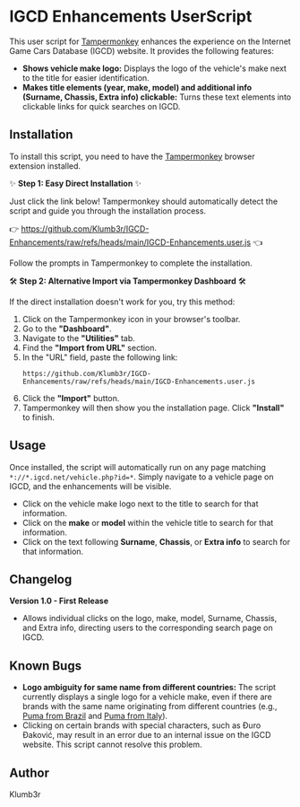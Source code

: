 # IGCD Enhancements UserScript

This user script for [Tampermonkey](https://www.tampermonkey.net/) enhances the experience on the Internet Game Cars Database (IGCD) website. It provides the following features:

* **Shows vehicle make logo:** Displays the logo of the vehicle's make next to the title for easier identification.
* **Makes title elements (year, make, model) and additional info (Surname, Chassis, Extra info) clickable:** Turns these text elements into clickable links for quick searches on IGCD.

## Installation

To install this script, you need to have the [Tampermonkey](https://www.tampermonkey.net/) browser extension installed.

✨ **Step 1: Easy Direct Installation** ✨

Just click the link below! Tampermonkey should automatically detect the script and guide you through the installation process.

👉 https://github.com/Klumb3r/IGCD-Enhancements/raw/refs/heads/main/IGCD-Enhancements.user.js 👈

Follow the prompts in Tampermonkey to complete the installation.

🛠️ **Step 2: Alternative Import via Tampermonkey Dashboard** 🛠️

If the direct installation doesn't work for you, try this method:

1.  Click on the Tampermonkey icon in your browser's toolbar.
2.  Go to the **"Dashboard"**.
3.  Navigate to the **"Utilities"** tab.
4.  Find the **"Import from URL"** section.
5.  In the "URL" field, paste the following link:
    ```
    https://github.com/Klumb3r/IGCD-Enhancements/raw/refs/heads/main/IGCD-Enhancements.user.js
    ```
6.  Click the **"Import"** button.
7.  Tampermonkey will then show you the installation page. Click **"Install"** to finish.

## Usage

Once installed, the script will automatically run on any page matching `*://*.igcd.net/vehicle.php?id=*`. Simply navigate to a vehicle page on IGCD, and the enhancements will be visible.
* Click on the vehicle make logo next to the title to search for that information.
* Click on the **make** or **model** within the vehicle title to search for that information.
* Click on the text following **Surname**, **Chassis**, or **Extra info** to search for that information.


## Changelog

**Version 1.0 - First Release**

* Allows individual clicks on the logo, make, model, Surname, Chassis, and Extra info, directing users to the corresponding search page on IGCD.

## Known Bugs

* **Logo ambiguity for same name from different countries:** The script currently displays a single logo for a vehicle make, even if there are brands with the same name originating from different countries (e.g., [Puma from Brazil](https://igcd.net/marque.php?id=Puma&pays=BR) and [Puma from Italy](https://igcd.net/marque.php?id=Puma&pays=IT)).
* Clicking on certain brands with special characters, such as Đuro Đaković, may result in an error due to an internal issue on the IGCD website. This script cannot resolve this problem.

## Author

Klumb3r
